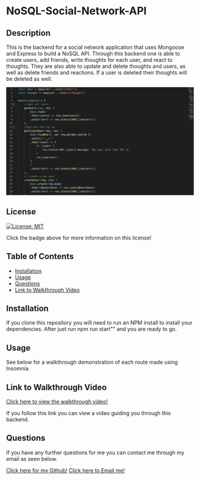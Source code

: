 # NoSQL-Social-Network-API

## Description

This is the backend for a social network application that uses Mongoose and Express to build a NoSQL API. Through this backend one is able to create users, add friends, write thoughts for each user, and react to thoughts. They are also able to update and delete thoughts and users, as well as delete friends and reactions. If a user is deleted their thoughts will be deleted as well.

![Screenshot of backend](./public/images/screenshot.png)

## License

[![License: MIT](https://img.shields.io/badge/License-MIT-yellow.svg)](https://opensource.org/licenses/MIT)

Click the badge above for more information on this license!

## Table of Contents

- [Installation](#installation)
- [Usage](#usage)
- [Questions](#questions)
- [Link to Walkthrough Video](#link-to-walkthrough-video)


## Installation

If you clone this repository you will need to run an NPM install to install your dependencies. After just run npm run start"" and you are ready to go.

## Usage

See below for a walkthrough demonstration of each route made using Insomnia.

## Link to Walkthrough Video

[Click here to view the walkthrough video!](https://drive.google.com/file/d/1XrmSjpfHXBU_jmhYQUm3Vkuobl3nSBSV/view)

If you follow this link you can view a video guiding you through this backend.

## Questions

If you have any further questions for me you can contact me through my email as seen below. 

[Click here for my Github!](https://github.com/msaylorphila)
[Click here to Email me!](mailto:saylor.margaret@gmail.com)